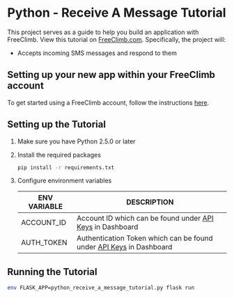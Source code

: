 # Python - Receive A Message Tutorial

This project serves as a guide to help you build an application with FreeClimb. View this tutorial on [FreeClimb.com](https://docs.freeclimb.com/docs). Specifically, the project will:

- Accepts incoming SMS messages and respond to them

## Setting up your new app within your FreeClimb account

To get started using a FreeClimb account, follow the instructions [here](https://docs.freeclimb.com/docs/getting-started-with-freeclimb).

## Setting up the Tutorial

1. Make sure you have Python 2.5.0 or later

2. Install the required packages

    ```bash
    pip install -r requirements.txt
    ```

3. Configure environment variables

   | ENV VARIABLE            | DESCRIPTION                                                                                                                                                                             |
   | ----------------------- | --------------------------------------------------------------------------------------------------------------------------------------------------------------------------------------- |
   | ACCOUNT_ID              | Account ID which can be found under [API Keys](https://www.freeclimb.com/dashboard/portal/account/authentication) in Dashboard                                                         |
   | AUTH_TOKEN              | Authentication Token which can be found under [API Keys](https://www.freeclimb.com/dashboard/portal/account/authentication) in Dashboard                                               |

## Running the Tutorial

```bash
env FLASK_APP=python_receive_a_message_tutorial.py flask run
```
